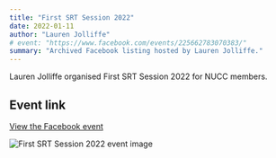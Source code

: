 ```yaml
---
title: "First SRT Session 2022"
date: 2022-01-11
author: "Lauren Jolliffe"
# event: "https://www.facebook.com/events/225662783070383/"
summary: "Archived Facebook listing hosted by Lauren Jolliffe."
---
```

Lauren Jolliffe organised First SRT Session 2022 for NUCC members.

## Event link

[View the Facebook event](https://www.facebook.com/events/225662783070383/)

![First SRT Session 2022 event image](/trip/event-images/20220111_first_srt_session_2022.jpg)

